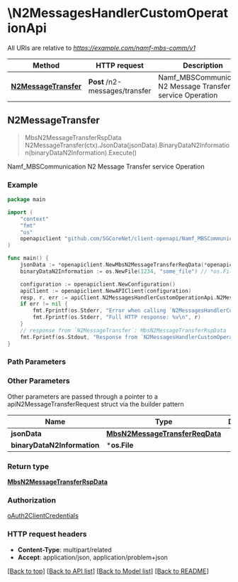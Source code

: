 # \N2MessagesHandlerCustomOperationApi

All URIs are relative to *https://example.com/namf-mbs-comm/v1*

Method | HTTP request | Description
------------- | ------------- | -------------
[**N2MessageTransfer**](N2MessagesHandlerCustomOperationApi.md#N2MessageTransfer) | **Post** /n2-messages/transfer | Namf_MBSCommunication N2 Message Transfer service Operation



## N2MessageTransfer

> MbsN2MessageTransferRspData N2MessageTransfer(ctx).JsonData(jsonData).BinaryDataN2Information(binaryDataN2Information).Execute()

Namf_MBSCommunication N2 Message Transfer service Operation

### Example

```go
package main

import (
    "context"
    "fmt"
    "os"
    openapiclient "github.com/5GCoreNet/client-openapi/Namf_MBSCommunication"
)

func main() {
    jsonData := *openapiclient.NewMbsN2MessageTransferReqData(*openapiclient.NewMbsSessionId(), *openapiclient.NewN2MbsSmInfo(*openapiclient.NewMbsNgapIeType(), *openapiclient.NewRefToBinaryData("ContentId_example"))) // MbsN2MessageTransferReqData |  (optional)
    binaryDataN2Information := os.NewFile(1234, "some_file") // *os.File |  (optional)

    configuration := openapiclient.NewConfiguration()
    apiClient := openapiclient.NewAPIClient(configuration)
    resp, r, err := apiClient.N2MessagesHandlerCustomOperationApi.N2MessageTransfer(context.Background()).JsonData(jsonData).BinaryDataN2Information(binaryDataN2Information).Execute()
    if err != nil {
        fmt.Fprintf(os.Stderr, "Error when calling `N2MessagesHandlerCustomOperationApi.N2MessageTransfer``: %v\n", err)
        fmt.Fprintf(os.Stderr, "Full HTTP response: %v\n", r)
    }
    // response from `N2MessageTransfer`: MbsN2MessageTransferRspData
    fmt.Fprintf(os.Stdout, "Response from `N2MessagesHandlerCustomOperationApi.N2MessageTransfer`: %v\n", resp)
}
```

### Path Parameters



### Other Parameters

Other parameters are passed through a pointer to a apiN2MessageTransferRequest struct via the builder pattern


Name | Type | Description  | Notes
------------- | ------------- | ------------- | -------------
 **jsonData** | [**MbsN2MessageTransferReqData**](MbsN2MessageTransferReqData.md) |  | 
 **binaryDataN2Information** | ***os.File** |  | 

### Return type

[**MbsN2MessageTransferRspData**](MbsN2MessageTransferRspData.md)

### Authorization

[oAuth2ClientCredentials](../README.md#oAuth2ClientCredentials)

### HTTP request headers

- **Content-Type**: multipart/related
- **Accept**: application/json, application/problem+json

[[Back to top]](#) [[Back to API list]](../README.md#documentation-for-api-endpoints)
[[Back to Model list]](../README.md#documentation-for-models)
[[Back to README]](../README.md)

